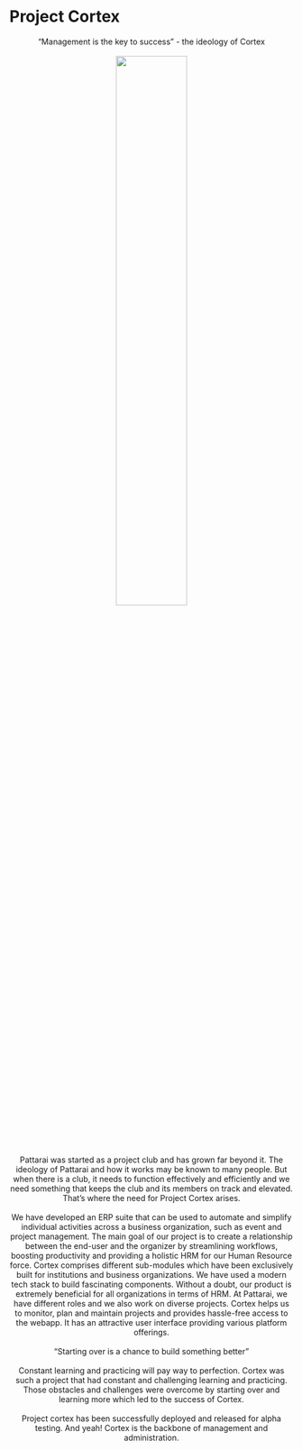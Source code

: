 
# Project Cortex
<div align="center">
“Management is the key to success” - the ideology of Cortex
</div>
<br/>
<div align="center">
 <img width="50%" src="https://raw.githubusercontent.com/pattarai/brand/main/stock/Logo/PNG/Complete%20Logo/Complete%20logo%20White%20.png"/>
 </div>
<div align="center">
Pattarai was started as a project club and has grown far beyond it. The ideology of Pattarai and how it works may be known to many people. But when there is a club, it needs to function effectively and efficiently and we need something that keeps the club and its members on track and elevated. That’s where the need for Project Cortex arises.
</div>
<br/>
<div align="center">
We have developed an ERP suite that can be used to automate and simplify individual activities across a business organization, such as event and project management. The main goal of our project is to create a relationship between the end-user and the organizer by streamlining workflows, boosting productivity and providing a holistic HRM for our Human Resource force. Cortex comprises different sub-modules which have been exclusively built for institutions and business organizations. We have used a modern tech stack to build fascinating components. Without a doubt, our product is extremely beneficial for all organizations in terms of HRM. At Pattarai, we have different roles and we also work on diverse projects. Cortex helps us to monitor, plan and maintain projects and provides hassle-free access to the webapp. It has an attractive user interface providing various platform offerings.
</div>
<br/>
<div align="center">
“Starting over is a chance to build something better” 
</div>
<br/>
<div align="center">
Constant learning and practicing will pay way to perfection. Cortex was such a project that had constant and challenging learning and practicing. Those obstacles and challenges were overcome by starting over and learning more which led to the success of Cortex.
</div>
<br/>
<div align="center">
Project cortex has been successfully deployed and released for alpha testing. And yeah! Cortex is the backbone of management and administration.
</div>
